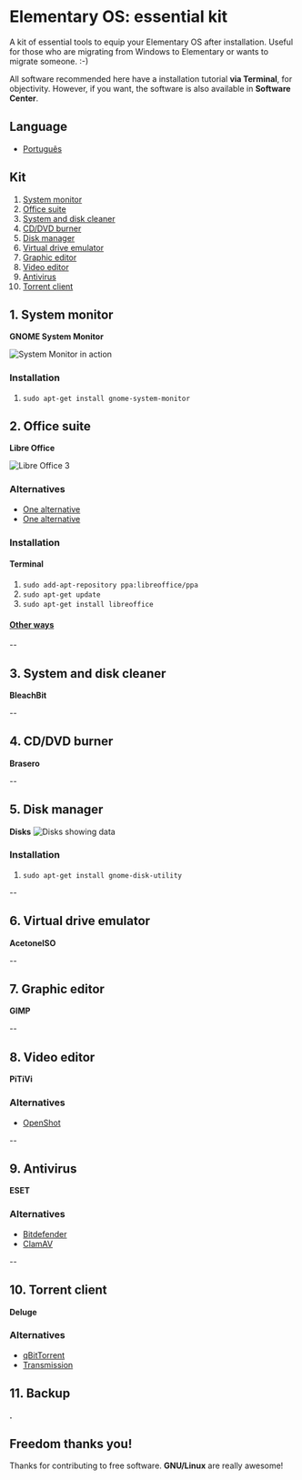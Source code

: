 # Elementary OS: essential kit

A kit of essential tools to equip your Elementary OS after installation. Useful for those who are migrating from Windows to Elementary or wants to migrate someone. :-) 

All software recommended here have a installation tutorial **via Terminal**, for objectivity. However, if you want, the software is also available in **Software Center**.

## Language
* [Português](https://github.com/diessicode/elementaryos-essentials/blob/master/translations/pt-br/README.md)

## Kit
1. [System monitor](https://github.com/diessicode/elementaryos-essentials/blob/master/README.md#1-system-monitor)
2. [Office suite](https://github.com/diessicode/elementaryos-essentials/blob/master/README.md#2-office-suite)
3. [System and disk cleaner](https://github.com/diessicode/elementaryos-essentials/blob/master/README.md#3-system-and-disk-cleaner)
4. [CD/DVD burner](https://github.com/diessicode/elementaryos-essentials/blob/master/README.md#4-cddvd-burner)
5. [Disk manager](https://github.com/diessicode/elementaryos-essentials/blob/master/README.md#5-disk-manager)
6. [Virtual drive emulator](https://github.com/diessicode/elementaryos-essentials/blob/master/README.md#6-virtual-drive-emulator)
7. [Graphic editor](https://github.com/diessicode/elementaryos-essentials/blob/master/README.md#7-graphic-editor)
8. [Video editor](https://github.com/diessicode/elementaryos-essentials/blob/master/README.md#8-video-editor)
9. [Antivirus](https://github.com/diessicode/elementaryos-essentials/blob/master/README.md#9-antivirus)
10. [Torrent client](https://github.com/diessicode/elementaryos-essentials/blob/master/README.md#10-torrent-client)

## 1. System monitor
**GNOME System Monitor**

![System Monitor in action](http://screencloud.net//img/screenshots/4e873dd8fae6b94a4c0050ba99d288db.png)

### Installation
1. `sudo apt-get install gnome-system-monitor`

## 2. Office suite
**Libre Office**

![Libre Office 3](http://screencloud.net//img/screenshots/96a09927db99b0cdebc3b15a7735f387.png)

### Alternatives
* [One alternative](#)
* [One alternative](#)

### Installation
#### Terminal
1. `sudo add-apt-repository ppa:libreoffice/ppa`
2. `sudo apt-get update`
3. `sudo apt-get install libreoffice`

#### [Other ways](http://www.libreoffice.org/download)

-- 

## 3. System and disk cleaner
**BleachBit**

-- 

## 4. CD/DVD burner
**Brasero**

-- 

## 5. Disk manager
**Disks**
![Disks showing data](http://screencloud.net//img/screenshots/032bf3e88c0e69cc6219b30faf5452cf.png)

### Installation
1. `sudo apt-get install gnome-disk-utility`

-- 

## 6. Virtual drive emulator
**AcetoneISO**

-- 

## 7. Graphic editor
**GIMP**

-- 

## 8. Video editor
**PiTiVi**

### Alternatives
* [OpenShot](#)

-- 

## 9. Antivirus
**ESET**

### Alternatives
* [Bitdefender](#)
* [ClamAV](#)

-- 

## 10. Torrent client
**Deluge**

### Alternatives
* [qBitTorrent](#)
* [Transmission](#)

## 11. Backup
**.**

## Freedom thanks you!
Thanks for contributing to free software. **GNU/Linux** are really awesome!
